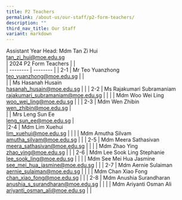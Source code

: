 ```yaml
---
title: P2 Teachers
permalink: /about-us/our-staff/p2-form-teachers/
description: ""
third_nav_title: Our Staff
variant: markdown
---
```

Assistant Year Head: Mdm Tan Zi Hui
<br>
tan_zi_hui@moe.edu.sg
<br>
| 2024 P2 Form Teachers | |  
| -------- | -------- |
| 2-1     | Mr Teo Yuanzhong  <br>teo_yuanzhong@moe.edu.sg     | |     
|      | Ms Hasanah Husain    <br>hasanah_husain@moe.edu.sg     |     |
| 2-2    | Ms Rajakumari Subramaniam  <br>rajakumari_subramaniam@moe.edu.sg    |  |
|    | Mdm Woo Wei Ling    <br>woo_wei_ling@moe.edu.sg     |    |
| 2-3     | Mdm Wen Zhibin    <br> wen_zhibin@moe.edu.sg  |   
|      | Mrs Leng Sun Ee    <br>leng_sun_ee@moe.edu.sg   |     
|2-4     | Mdm Lim Xuehui   <br> lim_xuehui@moe.edu.sg  |      |
|     | Mdm Amutha Silvam  <br> amutha_silvam@moe.edu.sg  |      |
| 2-5    | Mdm Meera Sathasivan <br> meera_sathasivan@moe.edu.sg |      |
|     | Mdm Zhao Ying <br> zhao_ying@moe.edu.sg  |      |
|  2-6   | Mdm Lee Sook Ling Stephanie <br>lee_sook_ling@moe.edu.sg |      |
|    | Mdm See Mei Hua Jasmine  <br>see_mei_hua_jasmine@moe.edu.sg  |      |
|  2-7   | Mdm Aernie Sulaiman <br>aernie_sulaiman@moe.edu.sg  |      |
|     | Mdm Chan Xiao Fong  <br> chan_xiao_fong@moe.edu.sg  |      |
|  2-8   | Mdm Anushia Surandharan <br> anushia_s_surandharan@moe.edu.sg |      |
|     | Mdm Ariyanti Osman Ali <br> ariyanti_osman_ali@moe.edu.sg  |      |